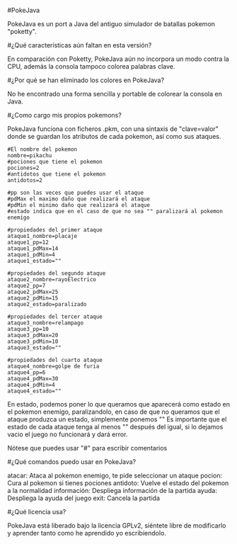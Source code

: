 #PokeJava

PokeJava es un port a Java del antiguo simulador de batallas pokemon "poketty".

#¿Qué características aún faltan en esta versión?

En comparación con Poketty, PokeJava aún no incorpora un modo contra la CPU, además la consola tampoco colorea palabras clave.

#¿Por qué se han eliminado los colores en PokeJava?

No he encontrado una forma sencilla y portable de colorear la consola en Java.

#¿Como cargo mis propios pokemons?

PokeJava funciona con ficheros .pkm, con una sintaxis de "clave=valor" donde se guardan los atributos de cada pokemon, así como sus ataques.

```
#El nombre del pokemon
nombre=pikachu
#pociones que tiene el pokemon
pociones=2
#antidotos que tiene el pokemon
antidotos=2

#pp son las veces que puedes usar el ataque
#pdMax el maximo daño que realizará el ataque
#pdMin el minimo daño que realizará el ataque
#estado indica que en el caso de que no sea "" paralizará al pokemon enemigo

#propiedades del primer ataque
ataque1_nombre=placaje
ataque1_pp=12
ataque1_pdMax=14
ataque1_pdMin=4
ataque1_estado=""

#propiedades del segundo ataque
ataque2_nombre=rayoElectrico
ataque2_pp=7
ataque2_pdMax=25
ataque2_pdMin=15
ataque2_estado=paralizado

#propiedades del tercer ataque
ataque3_nombre=relampago
ataque3_pp=10
ataque3_pdMax=20
ataque3_pdMin=10
ataque3_estado=""

#propiedades del cuarto ataque
ataque4_nombre=golpe de furia
ataque4_pp=6
ataque4_pdMax=30
ataque4_pdMin=4
ataque4_estado=""
```

En estado, podemos poner lo que queramos que aparecerá como estado en el pokemon enemigo, paralizandolo, en caso de que no queramos que el ataque produzca un estado, simplemente ponemos ""
Es importante que el estado de cada ataque tenga al menos "" después del igual, si lo dejamos vacio el juego no funcionará y dará error.

Nótese que puedes usar "#" para escribir comentarios

#¿Qué comandos puedo usar en PokeJava?

atacar: Ataca al pokemon enemigo, te pide seleccionar un ataque
pocion: Cura al pokemon si tienes pociones
antidoto: Vuelve el estado del pokemon a la normalidad
información: Despliega información de la partida
ayuda: Despliega la ayuda del juego
exit: Cancela la partida

#¿Qué licencia usa?

PokeJava está liberado bajo la licencia GPLv2, siéntete libre de modificarlo y aprender tanto como he aprendido yo escribíendolo.

